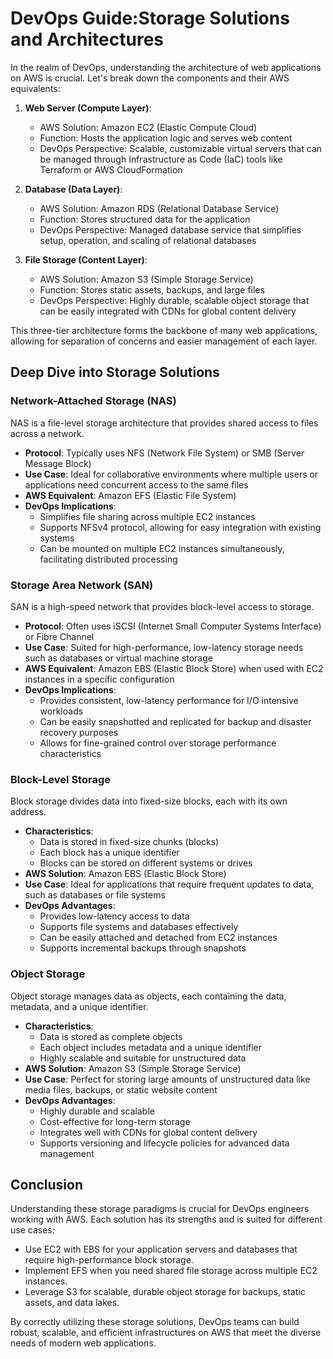 # DevOps Guide:Storage Solutions and Architectures

In the realm of DevOps, understanding the architecture of web applications on AWS is crucial. Let's break down the components and their AWS equivalents:

1. **Web Server (Compute Layer)**: 
   - AWS Solution: Amazon EC2 (Elastic Compute Cloud)
   - Function: Hosts the application logic and serves web content
   - DevOps Perspective: Scalable, customizable virtual servers that can be managed through Infrastructure as Code (IaC) tools like Terraform or AWS CloudFormation

2. **Database (Data Layer)**:
   - AWS Solution: Amazon RDS (Relational Database Service)
   - Function: Stores structured data for the application
   - DevOps Perspective: Managed database service that simplifies setup, operation, and scaling of relational databases

3. **File Storage (Content Layer)**:
   - AWS Solution: Amazon S3 (Simple Storage Service)
   - Function: Stores static assets, backups, and large files
   - DevOps Perspective: Highly durable, scalable object storage that can be easily integrated with CDNs for global content delivery

This three-tier architecture forms the backbone of many web applications, allowing for separation of concerns and easier management of each layer.

## Deep Dive into Storage Solutions

### Network-Attached Storage (NAS)

NAS is a file-level storage architecture that provides shared access to files across a network.

- **Protocol**: Typically uses NFS (Network File System) or SMB (Server Message Block)
- **Use Case**: Ideal for collaborative environments where multiple users or applications need concurrent access to the same files
- **AWS Equivalent**: Amazon EFS (Elastic File System)
- **DevOps Implications**: 
  - Simplifies file sharing across multiple EC2 instances
  - Supports NFSv4 protocol, allowing for easy integration with existing systems
  - Can be mounted on multiple EC2 instances simultaneously, facilitating distributed processing

### Storage Area Network (SAN)

SAN is a high-speed network that provides block-level access to storage.

- **Protocol**: Often uses iSCSI (Internet Small Computer Systems Interface) or Fibre Channel
- **Use Case**: Suited for high-performance, low-latency storage needs such as databases or virtual machine storage
- **AWS Equivalent**: Amazon EBS (Elastic Block Store) when used with EC2 instances in a specific configuration
- **DevOps Implications**:
  - Provides consistent, low-latency performance for I/O intensive workloads
  - Can be easily snapshotted and replicated for backup and disaster recovery purposes
  - Allows for fine-grained control over storage performance characteristics

### Block-Level Storage

Block storage divides data into fixed-size blocks, each with its own address.

- **Characteristics**: 
  - Data is stored in fixed-size chunks (blocks)
  - Each block has a unique identifier
  - Blocks can be stored on different systems or drives
- **AWS Solution**: Amazon EBS (Elastic Block Store)
- **Use Case**: Ideal for applications that require frequent updates to data, such as databases or file systems
- **DevOps Advantages**:
  - Provides low-latency access to data
  - Supports file systems and databases effectively
  - Can be easily attached and detached from EC2 instances
  - Supports incremental backups through snapshots

### Object Storage

Object storage manages data as objects, each containing the data, metadata, and a unique identifier.

- **Characteristics**:
  - Data is stored as complete objects
  - Each object includes metadata and a unique identifier
  - Highly scalable and suitable for unstructured data
- **AWS Solution**: Amazon S3 (Simple Storage Service)
- **Use Case**: Perfect for storing large amounts of unstructured data like media files, backups, or static website content
- **DevOps Advantages**:
  - Highly durable and scalable
  - Cost-effective for long-term storage
  - Integrates well with CDNs for global content delivery
  - Supports versioning and lifecycle policies for advanced data management

## Conclusion

Understanding these storage paradigms is crucial for DevOps engineers working with AWS. Each solution has its strengths and is suited for different use cases:

- Use EC2 with EBS for your application servers and databases that require high-performance block storage.
- Implement EFS when you need shared file storage across multiple EC2 instances.
- Leverage S3 for scalable, durable object storage for backups, static assets, and data lakes.

By correctly utilizing these storage solutions, DevOps teams can build robust, scalable, and efficient infrastructures on AWS that meet the diverse needs of modern web applications.
